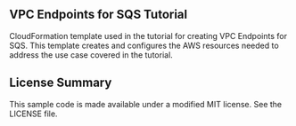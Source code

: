 ## VPC Endpoints for SQS Tutorial

CloudFormation template used in the tutorial for creating VPC Endpoints for SQS. This template creates and configures the AWS resources needed to address the use case covered in the tutorial.

## License Summary

This sample code is made available under a modified MIT license. See the LICENSE file.
